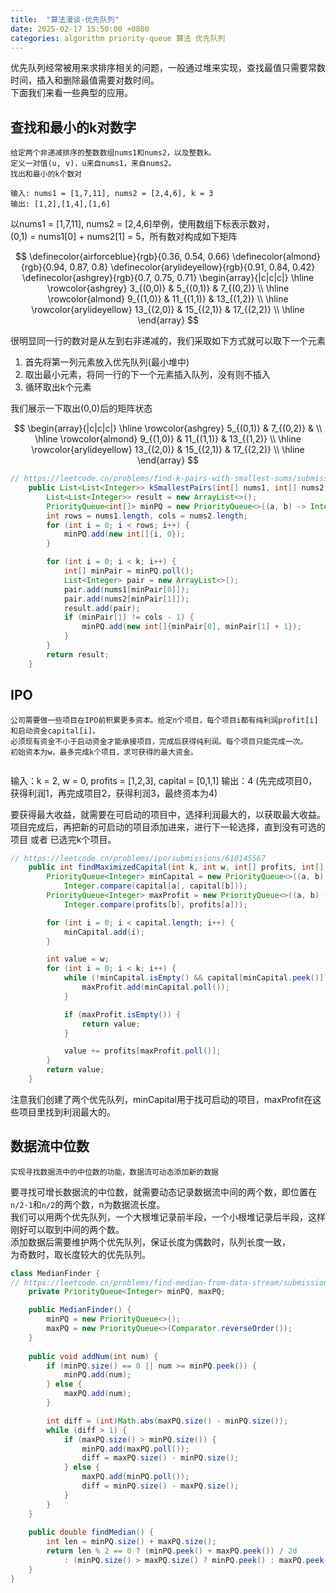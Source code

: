 ```yaml
---
title:  "算法漫谈-优先队列"
date: 2025-02-17 15:50:00 +0800
categories: algorithm priority-queue 算法 优先队列
---
```


优先队列经常被用来求排序相关的问题，一般通过堆来实现，查找最值只需要常数时间，插入和删除最值需要对数时间。  
下面我们来看一些典型的应用。

## 查找和最小的k对数字
```text
给定两个非递减排序的整数数组nums1和nums2，以及整数k。
定义一对值(u, v)，u来自nums1，来自nums2。
找出和最小的k个数对

输入: nums1 = [1,7,11], nums2 = [2,4,6], k = 3
输出: [1,2],[1,4],[1,6]
```

以nums1 = [1,7,11], nums2 = [2,4,6]举例，使用数组下标表示数对，  
(0,1) = nums1[0] + nums2[1] = 5，所有数对构成如下矩阵

$$
\definecolor{airforceblue}{rgb}{0.36, 0.54, 0.66}
\definecolor{almond}{rgb}{0.94, 0.87, 0.8}
\definecolor{arylideyellow}{rgb}{0.91, 0.84, 0.42}
\definecolor{ashgrey}{rgb}{0.7, 0.75, 0.71}
\begin{array}{|c|c|c|}
\hline
\rowcolor{ashgrey}
3_{(0,0)} & 5_{(0,1)} & 7_{(0,2)}  \\
\hline
\rowcolor{almond}
9_{(1,0)} & 11_{(1,1)} & 13_{(1,2)}  \\
\hline
\rowcolor{arylideyellow}
13_{(2,0)} & 15_{(2,1)} & 17_{(2,2)} \\
\hline
\end{array}
$$

很明显同一行的数对是从左到右非递减的，我们采取如下方式就可以取下一个元素
1. 首先将第一列元素放入优先队列(最小堆中)
2. 取出最小元素，将同一行的下一个元素插入队列，没有则不插入
3. 循环取出k个元素

我们展示一下取出(0,0)后的矩阵状态

$$
\begin{array}{|c|c|c|}
\hline
\rowcolor{ashgrey}
5_{(0,1)} & 7_{(0,2)} &  \\
\hline
\rowcolor{almond}
9_{(1,0)} & 11_{(1,1)} & 13_{(1,2)}  \\
\hline
\rowcolor{arylideyellow}
13_{(2,0)} & 15_{(2,1)} & 17_{(2,2)} \\
\hline
\end{array}
$$

```java
// https://leetcode.cn/problems/find-k-pairs-with-smallest-sums/submissions/610129268
    public List<List<Integer>> kSmallestPairs(int[] nums1, int[] nums2, int k) {
        List<List<Integer>> result = new ArrayList<>();
        PriorityQueue<int[]> minPQ = new PriorityQueue<>((a, b) -> Integer.compare(nums1[a[0]] + nums2[a[1]], nums1[b[0]] + nums2[b[1]]));
        int rows = nums1.length, cols = nums2.length;
        for (int i = 0; i < rows; i++) {
            minPQ.add(new int[]{i, 0});
        }

        for (int i = 0; i < k; i++) {
            int[] minPair = minPQ.poll();
            List<Integer> pair = new ArrayList<>();
            pair.add(nums1[minPair[0]]);
            pair.add(nums2[minPair[1]]);
            result.add(pair);
            if (minPair[1] != cols - 1) {
                minPQ.add(new int[]{minPair[0], minPair[1] + 1});
            }
        }
        return result;
    }
```

## IPO
```text
公司需要做一些项目在IPO前积累更多资本。给定n个项目，每个项目i都有纯利润profit[i]和启动资金capital[i]。
必须现有资金不小于启动资金才能承接项目，完成后获得纯利润。每个项目只能完成一次。
初始资本为w，最多完成k个项目，求可获得的最大资金。


```
输入：k = 2, w = 0, profits = [1,2,3], capital = [0,1,1]
输出：4 (先完成项目0，获得利润1，再完成项目2，获得利润3，最终资本为4)

要获得最大收益，就需要在可启动的项目中，选择利润最大的，以获取最大收益。  
项目完成后，再把新的可启动的项目添加进来，进行下一轮选择，直到没有可选的项目 或者 已选完k个项目。

```java
// https://leetcode.cn/problems/ipo/submissions/610145567
    public int findMaximizedCapital(int k, int w, int[] profits, int[] capital) {
        PriorityQueue<Integer> minCapital = new PriorityQueue<>((a, b) -> 
            Integer.compare(capital[a], capital[b]));
        PriorityQueue<Integer> maxProfit = new PriorityQueue<>((a, b) -> 
            Integer.compare(profits[b], profits[a]));

        for (int i = 0; i < capital.length; i++) {
            minCapital.add(i);
        }

        int value = w;
        for (int i = 0; i < k; i++) {
            while (!minCapital.isEmpty() && capital[minCapital.peek()] <= value) {
                maxProfit.add(minCapital.poll());
            }

            if (maxProfit.isEmpty()) {
                return value;
            }

            value += profits[maxProfit.poll()];
        }
        return value;
    }
```
注意我们创建了两个优先队列，minCapital用于找可启动的项目，maxProfit在这些项目里找到利润最大的。

## 数据流中位数
```text
实现寻找数据流中的中位数的功能，数据流可动态添加新的数据
```

要寻找可增长数据流的中位数，就需要动态记录数据流中间的两个数，即位置在`n/2-1`和`n/2`的两个数，n为数据流长度。  
我们可以用两个优先队列，一个大根堆记录前半段，一个小根堆记录后半段，这样刚好可以取到中间的两个数。  
添加数据后需要维护两个优先队列，保证长度为偶数时，队列长度一致，  
为奇数时，取长度较大的优先队列。

```java
class MedianFinder {
// https://leetcode.cn/problems/find-median-from-data-stream/submissions/610249246
    private PriorityQueue<Integer> minPQ, maxPQ;

    public MedianFinder() {
        minPQ = new PriorityQueue<>();
        maxPQ = new PriorityQueue<>(Comparator.reverseOrder());
    }
    
    public void addNum(int num) {
        if (minPQ.size() == 0 || num >= minPQ.peek()) {
            minPQ.add(num);
        } else {
            maxPQ.add(num);
        }

        int diff = (int)Math.abs(maxPQ.size() - minPQ.size());
        while (diff > 1) {
            if (maxPQ.size() > minPQ.size()) {
                minPQ.add(maxPQ.poll());
                diff = maxPQ.size() - minPQ.size();
            } else {
                maxPQ.add(minPQ.poll());
                diff = minPQ.size() - maxPQ.size();
            }
        }
    }
    
    public double findMedian() {
        int len = minPQ.size() + maxPQ.size();
        return len % 2 == 0 ? (minPQ.peek() + maxPQ.peek()) / 2d
            : (minPQ.size() > maxPQ.size() ? minPQ.peek() : maxPQ.peek());
    }
}
```
